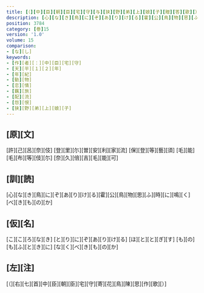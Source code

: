 ```yaml
---
title: [（][中][臣][朝][臣][宅][守][与][狭][野][弟][上][娘][子][贈][答][歌][）]
description: [心][な][き][鳥][に][ぞ][あ][り][け][る][霍][公][鳥][物][思][ふ][時][に][鳴][く][べ][き][も][の][か]
position: 3784
category: [巻]15
version: '1.0'
volume: 15
comparison:
- [な][し]
keywords:
- [作][者][：][中][臣][宅][守]
- [天][平][１][２][年]
- [年][紀]
- [動][物]
- [恋][情]
- [羈][旅]
- [配][流]
- [怨][恨]
- [狭][野][弟][上][娘][子]
---
```


## [原][文]

[許][己][呂][奈][伎] [登][里][尓][曽][安][利][家][流] [保][登][等][藝][須] [毛][能][毛][布][等][伎][尓] [奈][久][倍][吉][毛][能][可]

## [訓][読]

[心][な][き][鳥][に][ぞ][あ][り][け][る][霍][公][鳥][物][思][ふ][時][に][鳴][く][べ][き][も][の][か]

## [仮][名]

[こ][こ][ろ][な][き] [と][り][に][ぞ][あ][り][け][る] [ほ][と][と][ぎ][す] [も][の][も][ふ][と][き][に] [な][く][べ][き][も][の][か]

## [左][注]

[（][右][七][首][中][臣][朝][臣][宅][守][寄][花][鳥][陳][思][作][歌][）]
